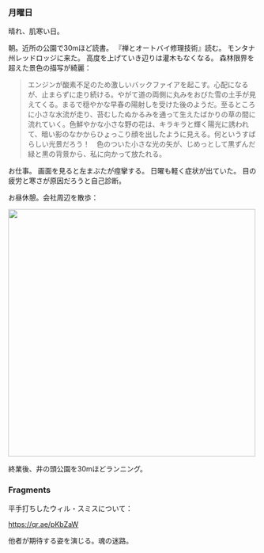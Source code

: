 ### 月曜日

晴れ、肌寒い日。

朝。近所の公園で30mほど読書。
『禅とオートバイ修理技術』読む。
モンタナ州レッドロッジに来た。
高度を上げていき辺りは灌木もなくなる。
森林限界を超えた景色の描写が綺麗：

> エンジンが酸素不足のため激しいバックファイアを起こす。心配になるが、止まらずに走り続ける。やがて道の両側に丸みをおびた雪の土手が見えてくる。まるで穏やかな早春の陽射しを受けた後のようだ。至るところに小さな水流が走り、苔むしたぬかるみを通って生えたばかりの草の間に流れていく。色鮮やかな小さな野の花は、キラキラと輝く陽光に誘われて、暗い影のなかからひょっこり顔を出したように見える。何というすばらしい光景だろう！　色のついた小さな光の矢が、じめっとして黒ずんだ緑と黒の背景から、私に向かって放たれる。

お仕事。
画面を見ると左まぶたが痙攣する。
日曜も軽く症状が出ていた。
目の疲労と寒さが原因だろうと自己診断。

お昼休憩。会社周辺を散歩：

<img src="https://i.imgur.com/Ej6mVc6.jpg" width="500">

終業後、井の頭公園を30mほどランニング。

### Fragments

平手打ちしたウィル・スミスについて：

https://qr.ae/pKbZaW

他者が期待する姿を演じる。魂の迷路。